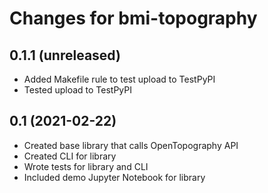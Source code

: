 Changes for bmi-topography
==========================

0.1.1 (unreleased)
------------------

* Added Makefile rule to test upload to TestPyPI
* Tested upload to TestPyPI


0.1 (2021-02-22)
----------------

* Created base library that calls OpenTopography API
* Created CLI for library
* Wrote tests for library and CLI
* Included demo Jupyter Notebook for library
